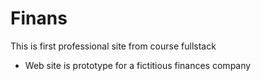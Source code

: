 # Finans
This is first professional site from course fullstack

* Web site is prototype for a fictitious finances company
